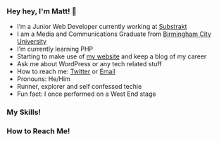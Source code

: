 ### Hey hey, I'm Matt! 👋

- I’m a Junior Web Developer currently working at [Substrakt](https://substrakt.com/)
- I am a Media and Communications Graduate from [Birmingham City University](https://www.bcu.ac.uk/)
- I’m currently learning PHP
- Starting to make use of [my website](https://www.mattbournemedia.co.uk) and keep a blog of my career
- Ask me about WordPress or any tech related stuff
- How to reach me: [Twitter](https://twitter.com/iammattbourne) or [Email](mailto:mattbournemedia.co.uk)
- Pronouns: He/Him
- Runner, explorer and self confessed techie
- Fun fact: I once performed on a West End stage

### My Skills!


### How to Reach Me!

